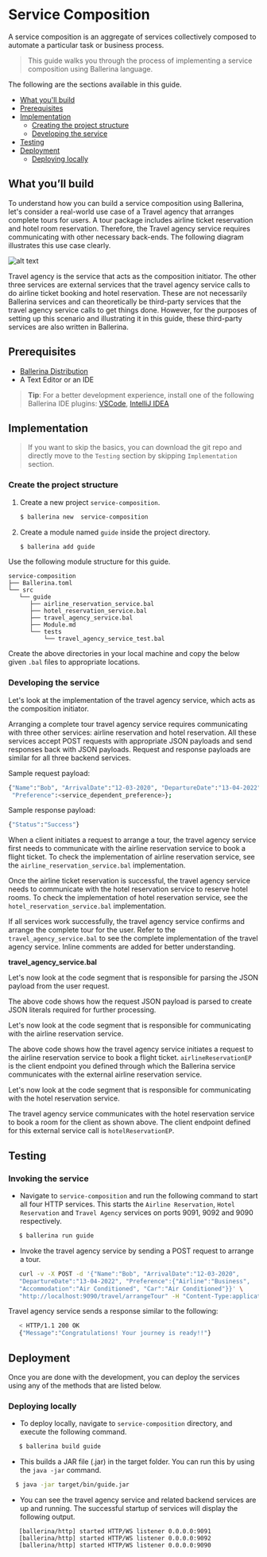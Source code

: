 # Service Composition

A service composition is an aggregate of services collectively composed to automate a particular task or business process. 

> This guide walks you through the process of implementing a service composition using Ballerina language. 

The following are the sections available in this guide.

- [What you'll build](#what-youll-build)
- [Prerequisites](#prerequisites)
- [Implementation](#implementation)
  - [Creating the project structure](#Creating-the-project-structure)
  - [Developing the service](#Developing-the-service)
- [Testing](#testing)
- [Deployment](#deployment)
  - [Deploying locally](#Deploying-locally)

## What you’ll build
To understand how you can build a service composition using Ballerina, let's consider a real-world use case of a Travel agency that arranges complete tours for users. A tour package includes airline ticket reservation and hotel room reservation. Therefore, the Travel agency service requires communicating with other necessary back-ends. The following diagram illustrates this use case clearly.

![alt text](/docs/content/resources/service-composition.svg)

Travel agency is the service that acts as the composition initiator. The other three services are external services that the travel agency service calls to do airline ticket booking and hotel reservation. These are not necessarily Ballerina services and can theoretically be third-party services that the travel agency service calls to get things done. However, for the purposes of setting up this scenario and illustrating it in this guide, these third-party services are also written in Ballerina.

## Prerequisites
- [Ballerina Distribution](https://ballerina.io/learn/getting-started/)
- A Text Editor or an IDE 
> **Tip**: For a better development experience, install one of the following Ballerina IDE plugins: [VSCode](https://marketplace.visualstudio.com/items?itemName=ballerina.ballerina), [IntelliJ IDEA](https://plugins.jetbrains.com/plugin/9520-ballerina)

## Implementation

> If you want to skip the basics, you can download the git repo and directly move to the `Testing` section by skipping `Implementation` section.

### Create the project structure

1. Create a new project `service-composition`.

    ```bash
    $ ballerina new  service-composition
    ```

2. Create a module named `guide` inside the project directory.

    ```bash
    $ ballerina add guide
    ```

Use the following module structure for this guide.

```
service-composition
├── Ballerina.toml
└── src
   └── guide
      ├── airline_reservation_service.bal
      ├── hotel_reservation_service.bal
      ├── travel_agency_service.bal
      ├── Module.md
      └── tests
          └── travel_agency_service_test.bal
```

Create the above directories in your local machine and copy the below given `.bal` files to appropriate locations.

### Developing the service

Let's look at the implementation of the travel agency service, which acts as the composition initiator.

Arranging a complete tour travel agency service requires communicating with three other services: airline reservation and hotel reservation. All these services accept POST requests with appropriate JSON payloads and send responses back with JSON payloads. Request and response payloads are similar for all three backend services.

Sample request payload:
```bash
{"Name":"Bob", "ArrivalDate":"12-03-2020", "DepartureDate":"13-04-2022", 
 "Preference":<service_dependent_preference>};
```

Sample response payload:

```bash
{"Status":"Success"}
```

When a client initiates a request to arrange a tour, the travel agency service first needs to communicate with the airline reservation service to book a flight ticket. To check the implementation of airline reservation service, see the `airline_reservation_service.bal` implementation.

Once the airline ticket reservation is successful, the travel agency service needs to communicate with the hotel reservation service to reserve hotel rooms. To check the implementation of hotel reservation service, see the `hotel_reservation_service.bal` implementation.

If all services work successfully, the travel agency service confirms and arrange the complete tour for the user. Refer to the `travel_agency_service.bal` to see the complete implementation of the travel agency service. Inline comments are added for better understanding.


**travel_agency_service.bal**
<!-- INCLUDE_CODE: src/guide/travel_agency_service.bal -->

Let's now look at the code segment that is responsible for parsing the JSON payload from the user request.

<!-- INCLUDE_CODE_SEGMENT: { file: src/guide/travel_agency_service.bal, segment: segment_1 } -->

The above code shows how the request JSON payload is parsed to create JSON literals required for further processing.

Let's now look at the code segment that is responsible for communicating with the airline reservation service.

<!-- INCLUDE_CODE_SEGMENT: { file: src/guide/travel_agency_service.bal, segment: segment_2 } -->

The above code shows how the travel agency service initiates a request to the airline reservation service to book a flight ticket. `airlineReservationEP` is the client endpoint you defined through which the Ballerina service communicates with the external airline reservation service.

Let's now look at the code segment that is responsible for communicating with the hotel reservation service.

<!-- INCLUDE_CODE_SEGMENT: { file: src/guide/travel_agency_service.bal, segment: segment_3 } -->

The travel agency service communicates with the hotel reservation service to book a room for the client as shown above. The client endpoint defined for this external service call is `hotelReservationEP`.


## Testing 

### Invoking the service

- Navigate to `service-composition` and run the following command to start all four HTTP services. This starts the `Airline Reservation`, `Hotel Reservation` and `Travel Agency` services on ports 9091, 9092 and 9090 respectively.

```bash
   $ ballerina run guide
```
   
- Invoke the travel agency service by sending a POST request to arrange a tour.

```bash
   curl -v -X POST -d '{"Name":"Bob", "ArrivalDate":"12-03-2020",
   "DepartureDate":"13-04-2022", "Preference":{"Airline":"Business",
   "Accommodation":"Air Conditioned", "Car":"Air Conditioned"}}' \
   "http://localhost:9090/travel/arrangeTour" -H "Content-Type:application/json"
```

  Travel agency service sends a response similar to the following:
    
```bash
   < HTTP/1.1 200 OK
   {"Message":"Congratulations! Your journey is ready!!"}
``` 

## Deployment

Once you are done with the development, you can deploy the services using any of the methods that are listed below. 

### Deploying locally

- To deploy locally, navigate to `service-composition` directory, and execute the following command.
```bash
   $ ballerina build guide
```

- This builds a JAR file (.jar) in the target folder. You can run this by using the `java -jar` command.
```bash
  $ java -jar target/bin/guide.jar
```

- You can see the travel agency service and related backend services are up and running. The successful startup of services will display the following output. 
```
   [ballerina/http] started HTTP/WS listener 0.0.0.0:9091
   [ballerina/http] started HTTP/WS listener 0.0.0.0:9092
   [ballerina/http] started HTTP/WS listener 0.0.0.0:9090
```
